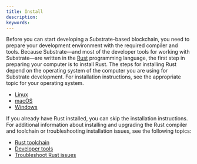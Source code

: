 ```yaml
---
title: Install
description:
keywords:
---
```


Before you can start developing a Substrate-based blockchain, you need to prepare your development environment with the required compiler and tools.
Because Substrate—and most of the developer tools for working with Substrate—are written in the [Rust](https://www.rust-lang.org/) programming language, the first step in preparing your computer is to install Rust.
The steps for installing Rust depend on the operating system of the computer you are using for Substrate development.
For installation instructions, see the appropriate topic for your operating system.

- [Linux](/install/linux/)
- [macOS](/install/macos/)
- [Windows](/install/windows/)

If you already have Rust installed, you can skip the installation instructions.
For additional information about installing and upgrading the Rust compiler and toolchain or troubleshooting installation issues, see the following topics:

- [Rust toolchain](/install/rust-toolchain/)
- [Developer tools](/install/developer-tools/)
- [Troubleshoot Rust issues](/install/troubleshoot-rust-issues/)
